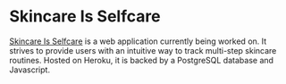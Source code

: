 # Skincare Is Selfcare

[Skincare Is Selfcare](https://whispering-waters-40836.herokuapp.com/) is a web application currently being worked on. It strives to provide users with an intuitive way to track multi-step skincare routines. Hosted on Heroku, it is backed by a PostgreSQL database and Javascript.  
